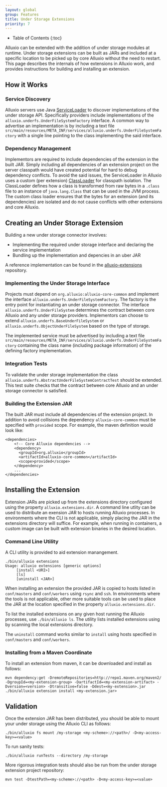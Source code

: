```yaml
---
layout: global
group: Features
title: Under Storage Extensions
priority: 7
---
```


* Table of Contents
{:toc}

Alluxio can be extended with the addition of under storage modules at runtime. Under storage extensions can be built as JARs and included at a specific location to be picked up by core Alluxio without the need to restart. This page describes the internals of how extensions in Alluxio work, and provides instructions for building and installing an extension.

## How it Works

### Service Discovery
Alluxio servers use Java [ServiceLoader](https://docs.oracle.com/javase/7/docs/api/java/util/ServiceLoader.html) to discover implementations of the under storage API. Specifically providers include implementations of the `alluxio.underfs.UnderFileSystemFactory` interface. A common way to advertise an implementation is by including a text file `src/main/resources/META_INF/services/alluxio.underfs.UnderFileSystemFactory` with a single line pointing to the class implementing the said interface.

### Dependency Management
Implementors are required to include dependencies of the extension in the built JAR. Simply including all dependencies of an extension project on the server classpath would have created potential for hard to debug dependency conflicts. To avoid the said issues, the ServiceLoader in Alluxio uses a custom (per extension) [ClassLoader](https://docs.oracle.com/javase/7/docs/api/java/lang/ClassLoader.html) for classpath isolation. The ClassLoader defines how a class is transformed from raw bytes in a `.class` file to an instance of `java.lang.Class` that can be used in the JVM process. The custom class loader ensures that the bytes for an extension (and its dependencies) are isolated and do not cause conflicts with other extensions and core Alluxio.

## Creating an Under Storage Extension

Building a new under storage connector involves:
- Implementing the required under storage interface and declaring the service implementation
- Bundling up the implementation and depencies in an uber JAR

A reference implementation can be found in the [alluxio-extensions](https://github.com/Alluxio/alluxio-extensions/tree/master/underfs/s3n) repository.

### Implementing the Under Storage Interface
Projects must depend on `org.alluxio:alluxio-core-common` and implement the interface `alluxio.underfs.UnderFileSystemFactory`. The factory is the entry point for instantiating an under storage connector. The interface `alluxio.underfs.UnderFileSystem` determines the contract between core Alluxio and any under storage providers. Implementors can choose to extend `alluxio.underfs.BaseUnderFileSystem` or `alluxio.underfs.ObjectUnderFileSystem` based on the type of storage.

The implemented service must be advertised by including a text file `src/main/resources/META_INF/services/alluxio.underfs.UnderFileSystemFactory` containing the class name (including package information) of the defining factory implementation.

### Integration Tests
To validate the under storage implementation the class `alluxio.underfs.AbstractUnderFileSystemContractTest` should be extended. This test suite checks that the contract between core Alluxio and an under storage connector is satisfied.

### Building the Extension JAR
The built JAR must include all dependencies of the extension project. In addition to avoid collisions the dependency `alluxio-core-common` must be specified with `provided` scope. For example, the maven definition would look like:
```
<dependencies>
    <!-- Core Alluxio dependencies -->
    <dependency>
      <groupId>org.alluxio</groupId>
      <artifactId>alluxio-core-common</artifactId>
      <scope>provided</scope>
    </dependency>
    ...
</dependencies>
```

## Installing the Extension
Extension JARs are picked up from the extensions directory configured using the property `alluxio.extensions.dir`. A command line utlity can be used to distribute an exension JAR to hosts running Alluxio processes. In environments where the CLI is not applicable, simply placing the JAR in the extensions directory will suffice. For example, when running in containers, a custom image can be built with extension binaries in the desired location.

### Command Line Utility
A CLI utility is provided to aid extension manangement.
```
./bin/alluxio extensions
Usage: alluxio extensions [generic options]
	 [install <URI>]
	 [ls]
	 [uninstall <JAR>]
```

When installing an extension the provided JAR is copied to hosts listed in `conf/masters` and `conf/workers` using `rsync` and `ssh`. In environments where the tools is not applicable, other more suitable tools can be used to place the JAR at the location specified in the property `alluxio.extensions.dir`.

To list the installed extensions on any given host running the Alluxio processes, use `./bin/alluxio ls`. The utility lists installed extensions using by scanning the local extensions directory.

The `uninstall` command works similar to `install` using hosts specified in `conf/masters` and `conf/workers`.

### Installing from a Maven Coordinate
To install an extension from maven, it can be downloaded and install as follows:
```
mvn dependency:get -DremoteRepositories=http://repo1.maven.org/maven2/ -DgroupId=<my-extension-group> -DartifactId=<my-extension-artifact> -Dversion=<version> -Dtransitive=false -Ddest=<my-extension>.jar
./bin/alluxio extension install <my-extension.jar>
```

## Validation

Once the extension JAR has been distributed, you should be able to mount your under storage using the Alluxio CLI as follows:
```
./bin/alluxio fs mount /my-storage <my-scheme>://<path>/ -D<my-access-key>=<value>
```

To run sanity tests:
```
./bin/alluxio runTests --directory /my-storage
```

More rigorous integration tests should also be run from the under storage extension project repository:
```
mvn test -DtestPath=<my-scheme>://<path> -D<my-access-key>=<value>
```
